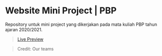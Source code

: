 # Website Mini Project | PBP
Repository untuk mini project yang dikerjakan pada mata kuliah PBP tahun ajaran 2020/2021.

> [Live Preview](https://dailyanimal.000webhostapp.com)

> Credit: Our teams
